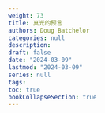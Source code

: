 ```yaml
---
weight: 73
title: 真光的预言
authors: Doug Batchelor
categories: null
description: 
draft: false
date: "2024-03-09"
lastmod: "2024-03-09"
series: null
tags:
toc: true
bookCollapseSection: true
---
```






